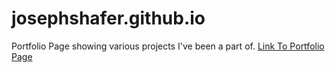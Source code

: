 # josephshafer.github.io
Portfolio Page showing various projects I've been a part of.
[Link To Portfolio Page](https://josephshafer.github.io/)
